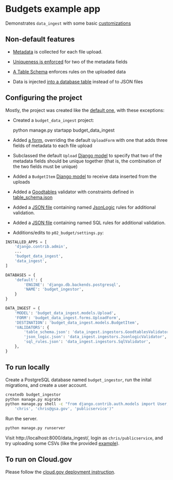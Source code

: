 
# Budgets example app

Demonstrates `data_ingest` with some basic [customizations](../../docs/customize.md)

## Non-default features

- [Metadata](../../docs/customize.md) is collected for each file upload.

- [Uniqueness is enforced](../../docs/customize.md) for two of the metadata fields

- [A Table Schema](../../docs/customize.md) enforces rules on the uploaded data

- Data is injected [into a database table](../../docs/customize.md) instead of to JSON files

## Configuring the project

Mostly, the project was created like the [default one](../defaults/README.md), with these
exceptions:

- Created a `budget_data_ingest` project:

    python manage.py startapp budget_data_ingest

- Added [a form](budget_data_ingest/forms.py), overriding the default `UploadForm` with one that adds three fields of metadata to each file upload

- Subclassed the default `Upload` [Django model](budget_data_ingest/models.py) to specify that two of the metadata fields should be unique together (that is, the combination of the two fields must be unique)

- Added a `BudgetItem` [Django model](budget_data_ingest/models.py) to receive data inserted from the uploads

- Added a [Goodtables](https://github.com/frictionlessdata/goodtables-py) 
  validator with constraints defined in [table_schema.json](table_schema.json)
  
- Added a [JSON file](json_logic.json) 
  containing named [JsonLogic](http://jsonlogic.com/) 
  rules for additional validation.

- Added a [JSON file](sql_rules.json)
  containing named SQL rules for additional validation.

- Additions/edits to `p02_budget/settings.py`:

```python
INSTALLED_APPS = [
    'django.contrib.admin',
    ...
    'budget_data_ingest',
    'data_ingest',
]

DATABASES = {
    'default': {
        'ENGINE': 'django.db.backends.postgresql',
        'NAME': 'budget_ingestor',
    }
}

DATA_INGEST = {
    'MODEL': 'budget_data_ingest.models.Upload',
    'FORM': 'budget_data_ingest.forms.UploadForm',
    'DESTINATION': 'budget_data_ingest.models.BudgetItem',
    'VALIDATORS': {
        'table_schema.json': 'data_ingest.ingestors.GoodtablesValidator',
        'json_logic.json': 'data_ingest.ingestors.JsonlogicValidator',
        'sql_rules.json': 'data_ingest.ingestors.SqlValidator',
    },
}
```
## To run locally

Create a PostgreSQL database named `budget_ingestor`, run the inital migrations, and
create a user account.

```bash
createdb budget_ingestor
python manage.py migrate
python manage.py shell -c "from django.contrib.auth.models import User; User.objects.create_user(
    'chris', 'chris@gsa.gov', 'publicservice')"
```

Run the server.

```bash
python manage.py runserver
```

Visit http://localhost:8000/data_ingest/, login as `chris/publicservice`, and try uploading
some CSVs (like the provided [example](b01.csv)).

## To run on Cloud.gov

Please follow the [cloud.gov deployment instruction](../cloud.gov.md).
